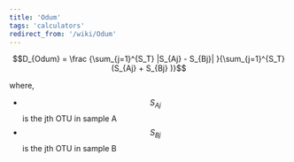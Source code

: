 ```yaml
---
title: 'Odum'
tags: 'calculators'
redirect_from: '/wiki/Odum'
---
```

$$D_{Odum} = \frac {\sum_{j=1}^{S_T} |S_{Aj} - S_{Bj}| }{\sum_{j=1}^{S_T} (S_{Aj} + S_{Bj} )}$$

where,
-   $$S_{Aj}$$ is the jth OTU in sample A
-   $$S_{Bj}$$ is the jth OTU in sample B
